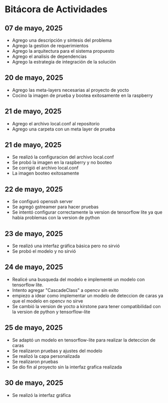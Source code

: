 # Bitácora de Actividades

## 07 de mayo, 2025

- Agrego una descripción y síntesis del problema
- Agrego la gestion de requerimientos
- Agrego la arquitectura para el sistema propuesto
- Agrego el analisis de dependencias
- Agrego la estrategia de integración de la solución

## 20 de mayo, 2025

- Agrego las meta-layers necesarias al proyecto de yocto
- Cocino la imagen de prueba y bootea exitosamente en la raspberry

## 21 de mayo, 2025

- Agrego el archivo local.conf al repositorio
- Agrego una carpeta con un meta layer de prueba

## 21 de mayo, 2025

- Se realizó la configuracion del archivo local.conf
- Se probó la imagen en la raspberry y no booteo
- Se corrigió el archivo local.conf
- La imagen booteo exitosamente

## 22 de mayo, 2025

- Se configuró openssh server
- Se agregó gstreamer para hacer pruebas
- Se intentó configurar correctamente la version de tensorflow lite ya que habia problemas con la version de python

## 23 de mayo, 2025

- Se realizó una interfaz gráfica básica pero no sirvió
- Se probó el modelo y no sirvió

## 24 de mayo, 2025

- Realicé una busqueda del modelo e implementé un modelo con tensorflow lite.
- Intento agregar "CascadeClass" a opencv sin exito
- empiezo a idear como implementar un modelo de deteccion de caras ya que el modelo en opencv no sirve
- Se cambió la version de yocto a kirstone para tener compatibilidad con la version de python y tensorflow-lite

## 25 de mayo, 2025

- Se adaptó un modelo en tensorflow-lite para realizar la deteccion de caras
- Se realizaron pruebas y ajustes del modelo
- Se realizó la capa personalizada
- Se realizaron pruebas
- Se dio fin al proyecto sin la interfaz grafica realizada

## 30 de mayo, 2025

- Se realizó la interfaz gráfica
